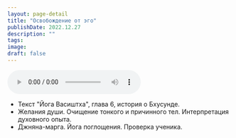 ```yaml
---
layout: page-detail
title: "Освобождение от эго"
publishDate: 2022.12.27
description: ""
tags:
image:
draft: false
---
```


<audio title="2022.12.27 - Освобождение от эго.mp3" src="/upload/iblock/1d2/1d284c463faebdc31b444aa216c1c526.mp3" controls=""></audio>

* Текст "Йога Васиштха", глава 6, история о Бхусунде.
* Желания души. Очищение тонкого и причинного тел. Интерпретация духовного опыта.
* Джняна-марга. Йога поглощения. Проверка ученика.

  
